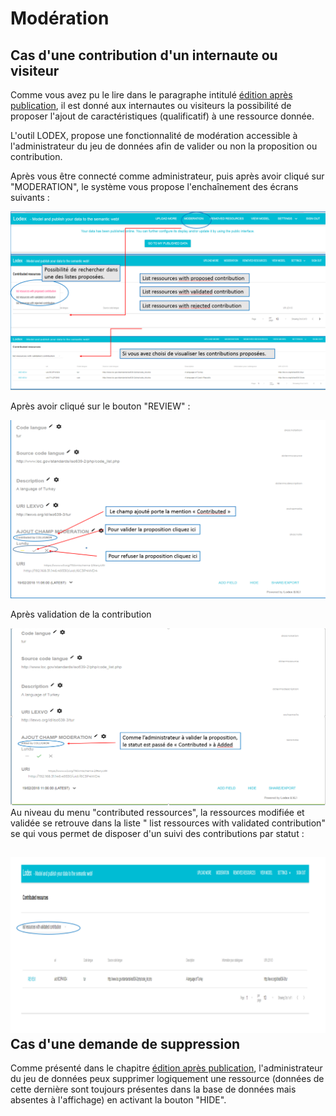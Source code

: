 # Modération

## Cas d'une contribution d'un internaute ou visiteur

Comme vous avez pu le lire dans le paragraphe intitulé [édition après publication](/EditionAprèsPublication/README.md), il est donné aux internautes ou visiteurs la possibilité de proposer l'ajout de caractéristiques \(qualificatif\) à une ressource donnée.

L'outil LODEX, propose une fonctionnalité de modération accessible à l'administrateur du jeu de données afin de valider ou non  la proposition ou contribution.

Après vous être connecté comme administrateur, puis après avoir cliqué sur "MODERATION", le système vous propose l'enchaînement des écrans suivants :

![](/assets/moderation1.png)

Après avoir cliqué sur le bouton "REVIEW" :

![](/assets/moderation2.png)

Après validation de la contribution

![](/assets/moderation3.png)Au niveau  du menu "contributed  ressources", la ressources modifiée et validée se retrouve dans la liste " list ressources with validated contribution" se qui vous permet de disposer d'un suivi des contributions par statut :

## ![](/assets/moderation4.png)Cas d'une demande de suppression

Comme présenté dans le chapitre [édition après publication](/EditionAprèsPublication/README.md), l'administrateur du jeu de données peux supprimer logiquement une ressource \(données de cette dernière sont toujours présentes dans la base de données mais absentes à l'affichage\) en activant la bouton "HIDE".



